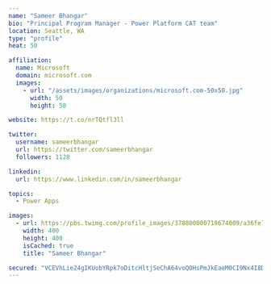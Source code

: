 ```yaml
---
name: "Sameer Bhangar"
bio: "Principal Program Manager - Power Platform CAT team"
location: Seattle, WA
type: "profile"
heat: 50

affiliation:
  name: Microsoft
  domain: microsoft.com
  images:
    - url: "/assets/images/organizations/microsoft.com-50x50.jpg"
      width: 50
      height: 50

website: https://t.co/nrTQtfl3ll

twitter:
  username: sameerbhangar
  url: https://twitter.com/sameerbhangar
  followers: 1128

linkedin:
  url: https://www.linkedin.com/in/sameerbhangar

topics:
  - Power Apps

images:
  - url: https://pbs.twimg.com/profile_images/378800000719674009/a36fe7ddfab1778b76e5793772e43798_400x400.jpeg
    width: 400
    height: 400
    isCached: true
    title: "Sameer Bhangar"

secured: "VCEVhLie24gIKUobYRpk7oDitcHltjSeChA64voQOHsPmJkEaeM0CI9Nx4I8Def/bqqWlgu2f4AzaiT/bUFHSeAszRrwuGrw4lek2eCDnh+1zT9AZmO3qrh/BDL5PXtPLZe4jr2jVWlyNzcXvHf1ugCjVgkkhAYLQDeBI8TRXqDhY2u6Van/abFe2mHHW9v/qYPpaIKVSBXpFMmRYZYBUQdKnVDfRNZwVTidqxRupMA5JQn8YSPV75NGOcAxuVqFwvo2BR9hxlgviP3Ocs01ZvE0XstISNUBPF+EZK9ezD88gx2eF/E3LFA45SUQjPxFis6a0Q0hygE4Gk2ol+47G9eR3NlpCX5lMe7De9cvZLhd01EHSbSZgOsTqDxfTVsrxpuxs/Mdp2V6/m3IdUow0LlQgNdaVXXgpMLgVsVChtg=;nHMe4Nf+7Wk3fiaohxyIBQ=="
---
```


